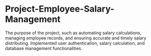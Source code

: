 # Project-Employee-Salary-Management
The purpose of the project, such as automating salary calculations, managing employee records, and ensuring accurate and timely salary distributing. Implemented user authentication, salary calculation, and database management functionalities.
